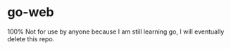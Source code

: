 go-web
======

100% Not for use by anyone because I am still learning go, I will eventually delete this repo.
